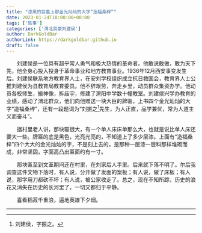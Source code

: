```yaml
---
title: "漆黑的巨匾上那金光灿灿的大字“造福桑梓”"
date: 2023-01-24T18:00:00+08:00
tags: ['轶事']
categories: ['渭北英豪刘建侯']
author: DarkGoldBar
authorLink: https://darkgoldbar.github.io
draft: false
---
```


　　刘建侯是一位具有超乎常人勇气和极大热情的革命者。他敢说敢做，敢为天下先，他全身心投入投身于革命事业和地方教育事业。1936年12月西安事变发生后。刘建侯联系地方教育界人士，在安刘学校组织成立抗日救国会，教育界人士公推刘建侯为县教育局教育委员。他不辞艰劳，奔走乡里，动员群众集资办学。他动员各校师生，搬神像，拆庙宇，修建了渭阳中学数十幢教室。刘建侯兴学办教育的业绩，感动了渭北群众，他们向他赠送一块大巨的牌匾，上书四个金光灿灿的大字“造福桑梓”，还有一段题词为“刘振之[^1]先生，为人正直，品学兼优，常为人道主义而奋斗”。

　　据村里老人讲，那块匾很大，有一个单人床床单那么大，也就是说比单人床还要大一些。牌匾的底是黑色，光亮光亮的，不知道上了多少层漆。上面有“造福桑梓”四个大大的金光灿灿的字，不是刻上去的，是那种一层漆一层料那样堆砌而成，非常坚固，字面高凸出匾面约有一寸。

　　那块匾至到文革期间还在村里，在刘家后人手里。后来就下落不明了。尔后我调查这件文物下落时，有人说，分开做了发面的案板；有人说，做了床板；有人说，那字用刀都砍不坏；有人说，被公家收走了。总之，现在不知所踪，历史的浪花又消失在历史的长河里了，一切又都归于平静。

　　喜看稻菽千重浪，遍地英雄下夕烟。

----------------------------------------

[^1]: 刘建侯，字振之。
